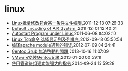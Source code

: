 # linux
* [Linux批量修改符合某一条件文件权限](/2011/2011-12-13-batch_mod_permission_by_pattern_in_linux),2011-12-13 07:26:33
* [Default Encoding of AIX System ](/2011/2011-12-01-default-encoding-of-aix-system),2011-12-01 12:40:31
* [Autostart Program under Linux](/2011/2011-06-08-autostart-program-under-linux),2011-06-08 04:02:10
* [Linux Top命令 选择显示列及列排序](/2012/2012-09-18-linux-top-and-sort),2012-09-18 05:50:54
* [编译apache module遇到的错误](/2012/2012-07-09-compile-err-of-apache-module),2012-07-09 04:24:41
* [Gentoo:Grub 無法啓動的問題](/2013/2013-10-16-gentoo-linux-grub-cant-start),2013-10-16 11:07:09
* [VMware安装Gentoo记录](/2013/2013-01-20-vmware-install-gentoo),2013-01-20 00:59:11
* [使用管道符组建功能强大的指令](/2014/2014-09-24-using-pipe-operator-to-impl-powful-commands),2014-09-24 15:59:28
